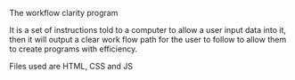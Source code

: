 The workflow clarity program

It is a set of instructions told to a computer to allow a user input data
into it, then it will output a clear work flow path for the user to follow
to allow them to create programs with efficiency. 

Files used are HTML, CSS and JS